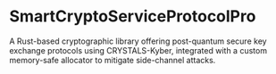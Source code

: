# SmartCryptoServiceProtocolPro
A Rust-based cryptographic library offering post-quantum secure key exchange protocols using CRYSTALS-Kyber, integrated with a custom memory-safe allocator to mitigate side-channel attacks.
